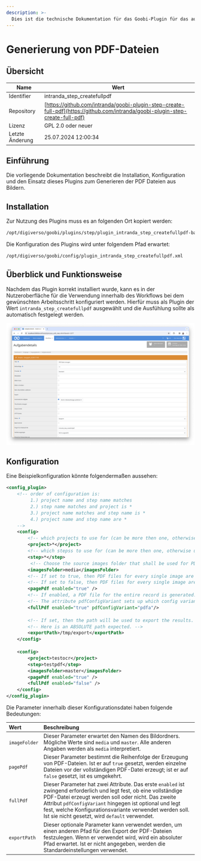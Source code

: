 ```yaml
---
description: >-
  Dies ist die technische Dokumentation für das Goobi-Plugin für das automatische Generieren von PDF-Dateien aus Bildern
---
```


# Generierung von PDF-Dateien

## Übersicht

Name                     | Wert
-------------------------|-----------
Identifier               | intranda_step_createfullpdf
Repository               | [https://github.com/intranda/goobi-plugin-step-create-full-pdf](https://github.com/intranda/goobi-plugin-step-create-full-pdf)
Lizenz              | GPL 2.0 oder neuer 
Letzte Änderung    | 25.07.2024 12:00:34


## Einführung
Die vorliegende Dokumentation beschreibt die Installation, Konfiguration und den Einsatz dieses Plugins zum Generieren der PDF Dateien aus Bildern.


## Installation
Zur Nutzung des Plugins muss es an folgenden Ort kopiert werden:

```bash
/opt/digiverso/goobi/plugins/step/plugin_intranda_step_createfullpdf-base.jar
```

Die Konfiguration des Plugins wird unter folgendem Pfad erwartet:

```bash
/opt/digiverso/goobi/config/plugin_intranda_step_createfullpdf.xml
```


## Überblick und Funktionsweise
Nachdem das Plugin korrekt installiert wurde, kann es in der Nutzeroberfläche für die Verwendung innerhalb des Workflows bei dem gewünschten Arbeitsschritt konfiguriert werden. Hierfür muss als Plugin der Wert `intranda_step_createfullpdf` ausgewählt und die Ausfühlung sollte als automatisch festgelegt werden.

![Auswahl des Plugins innerhalb der Workflowkonfiguration](images/goobi-plugin-step-create-full-pdf_screen1_de.png)


## Konfiguration
Eine Beispielkonfiguration könnte folgendermaßen aussehen:

```xml
<config_plugin>
    <!-- order of configuration is: 
         1.) project name and step name matches 
         2.) step name matches and project is * 
         3.) project name matches and step name is * 
         4.) project name and step name are * 
    -->
    <config>
        <!-- which projects to use for (can be more then one, otherwise use *) -->
        <project>*</project>
        <!-- which stepss to use for (can be more then one, otherwise use *) -->
        <step>*</step>
         <!-- Choose the source images folder that shall be used for PDF generation. Possible values are 'media' and 'master' -->
        <imagesFolder>media</imagesFolder>
        <!-- If set to true, then PDF files for every single image are generated before the full PDF file. -->
        <!-- If set to false, then PDF files for every single image are generated after the full PDF file. -->
        <pagePdf enabled="true" /> 
        <!-- If enabled, a PDF file for the entire record is generated. This file includes the table of contents from the METS file if exists. -->
        <!-- The attribute pdfConfigVariant sets up which config variant in contentServerConfig.xml should be used. If not set, then use default. -->
        <fullPdf enabled="true" pdfConfigVariant="pdfa"/>
        
        <!-- If set, then the path will be used to export the results. Otherwise the default settings will be used. -->
        <!-- Here is an ABSOLUTE path expected. -->
        <exportPath>/tmp/export</exportPath>
    </config>
    
    <config>
        <project>testocr</project>
        <step>testpdf</step>
        <imagesFolder>master</imagesFolder>
        <pagePdf enabled="true" />
        <fullPdf enabled="false" />
    </config>
</config_plugin>
```


Die Parameter innerhalb dieser Konfigurationsdatei haben folgende Bedeutungen: ​

| Wert | Beschreibung |
| :--- | :--- |
| `imageFolder` | Dieser Parameter erwartet den Namen des Bildordners. Mögliche Werte sind `media` und `master`. Alle anderen Angaben werden als `media` interpretiert. |
| `pagePdf` | Dieser Parameter bestimmt die Reihenfolge der Erzeugung von PDF-Dateien. Ist er auf `true` gesetzt, werden einzelne Dateien vor der vollständigen PDF-Datei erzeugt; ist er auf `false` gesetzt, ist es umgekehrt. |
| `fullPdf` | Dieser Parameter hat zwei Attribute. Das erste `enabled` ist zwingend erforderlich und legt fest, ob eine vollständige PDF-Datei erzeugt werden soll oder nicht. Das zweite Attribut `pdfConfigVariant` hingegen ist optional und legt fest, welche Konfigurationsvariante verwendet werden soll. Ist sie nicht gesetzt, wird `default` verwendet. |
| `exportPath` | Dieser optionale Parameter kann verwendet werden, um einen anderen Pfad für den Export der PDF-Dateien festzulegen. Wenn er verwendet wird, wird ein absoluter Pfad erwartet. Ist er nicht angegeben, werden die Standardeinstellungen verwendet. |